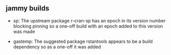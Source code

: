 
## jammy builds

- sp: The upstream package r-cran-sp has an epoch in its version number blocking
  pinning so a one-off build with an epoch added to this version was made
  
- gastemp: The suggested package rstantools appears to be a build dependency
  so as a one-off it was added
